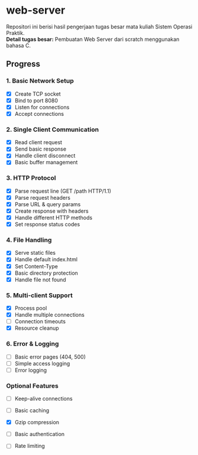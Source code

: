 # web-server
Repositori ini berisi hasil pengerjaan tugas besar mata kuliah Sistem Operasi Praktik.  
**Detail tugas besar:** Pembuatan Web Server dari scratch menggunakan bahasa C.

## Progress

### 1. Basic Network Setup
- [x] Create TCP socket
- [x] Bind to port 8080
- [x] Listen for connections
- [x] Accept connections

### 2. Single Client Communication
- [x] Read client request
- [x] Send basic response
- [x] Handle client disconnect
- [x] Basic buffer management

### 3. HTTP Protocol
- [x] Parse request line (GET /path HTTP/1.1)
- [x] Parse request headers
- [x] Parse URL & query params
- [x] Create response with headers
- [x] Handle different HTTP methods
- [x] Set response status codes

### 4. File Handling
- [x] Serve static files
- [x] Handle default index.html
- [x] Set Content-Type
- [x] Basic directory protection
- [x] Handle file not found

### 5. Multi-client Support
- [x] Process pool
- [x] Handle multiple connections
- [ ] Connection timeouts
- [x] Resource cleanup

### 6. Error & Logging
- [ ] Basic error pages (404, 500)
- [ ] Simple access logging
- [ ] Error logging

### Optional Features
- [ ] Keep-alive connections
- [ ] Basic caching
- [x] Gzip compression
- [ ] Basic authentication
- [ ] Rate limiting

